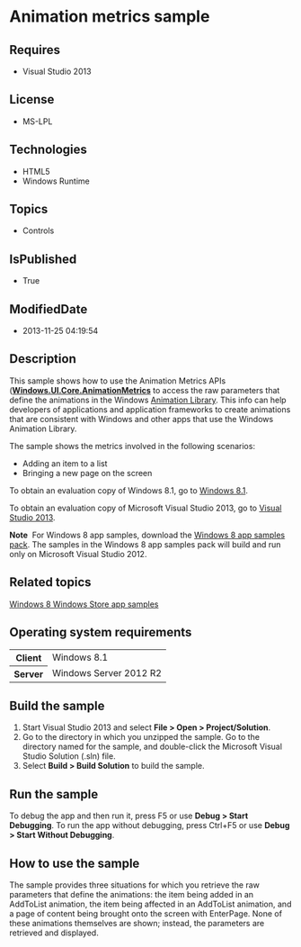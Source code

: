# Animation metrics sample
## Requires
* Visual Studio 2013
## License
* MS-LPL
## Technologies
* HTML5
* Windows Runtime
## Topics
* Controls
## IsPublished
* True
## ModifiedDate
* 2013-11-25 04:19:54
## Description

<div id="mainSection">
<p>This sample shows how to use the Animation Metrics APIs (<a href="http://msdn.microsoft.com/library/windows/apps/br241916"><b>Windows.UI.Core.AnimationMetrics</b></a> to access the raw parameters that define the animations in the Windows
<a href="http://msdn.microsoft.com/library/windows/apps/hh465165">Animation Library</a>. This info can help developers of applications and application frameworks to create animations that are consistent with Windows and other apps that use the Windows Animation
 Library. </p>
<p>The sample shows the metrics involved in the following scenarios: </p>
<ul>
<li>Adding an item to a list </li><li>Bringing a new page on the screen </li></ul>
<p></p>
<p>To obtain an evaluation copy of Windows&nbsp;8.1, go to <a href="http://go.microsoft.com/fwlink/p/?linkid=301696">
Windows&nbsp;8.1</a>.</p>
<p>To obtain an evaluation copy of Microsoft Visual Studio&nbsp;2013, go to <a href="http://go.microsoft.com/fwlink/p/?linkid=301697">
Visual Studio&nbsp;2013</a>.</p>
<p class="note"><b>Note</b>&nbsp;&nbsp;For Windows&nbsp;8 app samples, download the <a href="http://go.microsoft.com/fwlink/p/?LinkId=301698">
Windows&nbsp;8 app samples pack</a>. The samples in the Windows&nbsp;8 app samples pack will build and run only on Microsoft Visual Studio&nbsp;2012.</p>
<h2><a id="related_topics"></a>Related topics</h2>
<dl><dt><a href="http://go.microsoft.com/fwlink/p/?LinkID=227694">Windows 8 Windows Store app samples</a>
</dt></dl>
<h2>Operating system requirements</h2>
<table>
<tbody>
<tr>
<th>Client</th>
<td><dt>Windows&nbsp;8.1 </dt></td>
</tr>
<tr>
<th>Server</th>
<td><dt>Windows Server&nbsp;2012&nbsp;R2 </dt></td>
</tr>
</tbody>
</table>
<h2>Build the sample</h2>
<ol>
<li>Start Visual Studio&nbsp;2013 and select <b>File &gt; Open &gt; Project/Solution</b>.
</li><li>Go to the directory in which you unzipped the sample. Go to the directory named for the sample, and double-click the Microsoft Visual Studio Solution (.sln) file.
</li><li>Select <b>Build &gt; Build Solution</b> to build the sample. </li></ol>
<h2>Run the sample</h2>
<p>To debug the app and then run it, press F5 or use <b>Debug &gt; Start Debugging</b>. To run the app without debugging, press Ctrl&#43;F5 or use
<b>Debug &gt; Start Without Debugging</b>.</p>
<h2><a id="How_to_use_the_sample"></a><a id="how_to_use_the_sample"></a><a id="HOW_TO_USE_THE_SAMPLE"></a>How to use the sample</h2>
<p>The sample provides three situations for which you retrieve the raw parameters that define the animations: the item being added in an AddToList animation, the item being affected in an AddToList animation, and a page of content being brought onto the screen
 with EnterPage. None of these animations themselves are shown; instead, the parameters are retrieved and displayed.</p>
</div>
